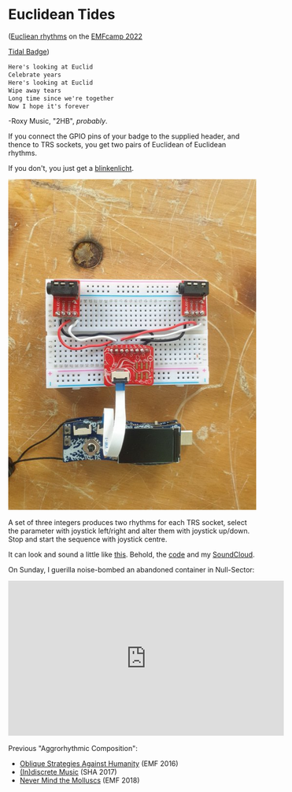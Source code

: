 
# Euclidean Tides
([Eucliean rhythms](http://cgm.cs.mcgill.ca/~godfried/publications/banff.pdf) on the [EMFcamp 2022](https://www.emfcamp.org)

[Tidal Badge](https://badge.emfcamp.org/wiki/Main_Page#EMF2022_-_TiDAL))

```
Here's looking at Euclid
Celebrate years
Here's looking at Euclid
Wipe away tears
Long time since we're together
Now I hope it's forever
```
-Roxy Music, "2HB", *probably*.

If you connect the GPIO pins of your badge to the supplied header, and thence
to TRS sockets, you get two pairs of Euclidean of Euclidean rhythms.

If you don't, you just get a [blinkenlicht](https://en.wikipedia.org/wiki/Blinkenlights).

![breadboard with breakout board and TRS sockets](https://raw.githubusercontent.com/augeas/Euclidean-Tides/master/breadboard.jpeg)

A set of three integers produces two rhythms for each TRS socket, select the
parameter with joystick left/right and alter them with joystick up/down.
Stop and start the sequence with joystick centre.

It can look and sound a little like [this](https://youtube.com/shorts/7YMC9SvbRik?feature=share).
Behold, the [code](https://github.com/augeas/Euclidean-Tides) and my [SoundCloud](https://soundcloud.com/giles-richard-greenway).

On Sunday, I guerilla noise-bombed an abandoned container in Null-Sector:

<iframe width="560" height="315" src="https://www.youtube.com/embed/_lC6coXAxRI" title="YouTube video player" frameborder="0" allow="accelerometer; autoplay; clipboard-write; encrypted-media; gyroscope; picture-in-picture" allowfullscreen></iframe>

Previous "Aggrorhythmic Composition":
* [Oblique Strategies Against Humanity](https://www.youtube.com/watch?v=b03P4eaeUzE) (EMF 2016)
* [(In)discrete Music](https://www.youtube.com/watch?v=8LaoaS3PIfM) (SHA 2017)
* [Never Mind the Molluscs](https://www.youtube.com/watch?v=uarPC7r0360) (EMF 2018)
